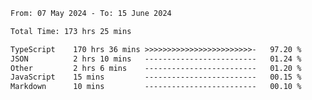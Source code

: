 
<!--START_SECTION:waka-->

```txt
From: 07 May 2024 - To: 15 June 2024

Total Time: 173 hrs 25 mins

TypeScript    170 hrs 36 mins >>>>>>>>>>>>>>>>>>>>>>>>-   97.20 %
JSON          2 hrs 10 mins   -------------------------   01.24 %
Other         2 hrs 6 mins    -------------------------   01.20 %
JavaScript    15 mins         -------------------------   00.15 %
Markdown      10 mins         -------------------------   00.10 %
```

<!--END_SECTION:waka-->

<!--

### Hi there 👋
**Iam-cesar/Iam-cesar** is a ✨ _special_ ✨ repository because its `README.md` (this file) appears on your GitHub profile.

Here are some ideas to get you started:

- 🔭 I’m currently working on ...
- 🌱 I’m currently learning ...
- 👯 I’m looking to collaborate on ...
- 🤔 I’m looking for help with ...
- 💬 Ask me about ...
- 📫 How to reach me: ...
- 😄 Pronouns: ...
- ⚡ Fun fact: ...
-->
